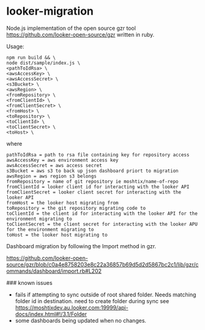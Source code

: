 # looker-migration

Node.js implementation of the open source gzr tool https://github.com/looker-open-source/gzr written in ruby.

Usage:

```
npm run build && \
node dist/sample/index.js \
<pathToIdRsa> \
<awsAccessKey> \
<awsAccessSecret> \
<s3Bucket> \
<awsRegion> \
<fromRepository> \
<fromClientId> \
<fromClientSecret> \
<fromHost> \
<toRepository> \
<toClientId> \
<toClientSecret> \
<toHost> \
```

where

```
pathToIdRsa = path to rsa file containing key for repository access
awsAccessKey = aws environment access key
awsAccessSecret = aws access secret
s3Bucket = aws s3 to back up json dashboard priort to migration
awsRegion = aws region s3 belongs
fromRepository = name of git repository ie moshtix/name-of-repo
fromClientId = looker client id for interacting with the looker API
fromClientSecret = looker client secret for interacting with the looker API
fromHost = the looker host migrating from
toRepository = the git repository migrating code to
toClientId = the client id for interacting with the looker API for the environment migrating to
toClientSecret = the client secret for interacting with the looker APU for the environment migrating to
toHost = the looker host migrating to
```

Dashboard migration by following the Import method in gzr.

https://github.com/looker-open-source/gzr/blob/c0a4e8758203e8c22a36857b69d5d2d5867bc2c1/lib/gzr/commands/dashboard/import.rb#L202

### known issues

- fails if attempting to sync outside of root shared folder. Needs matching folder id in destination. need to create folder during sync see https://moshtixdev.au.looker.com:19999/api-docs/index.html#!/3.1/Folder
- some dashboards being updated when no changes.
